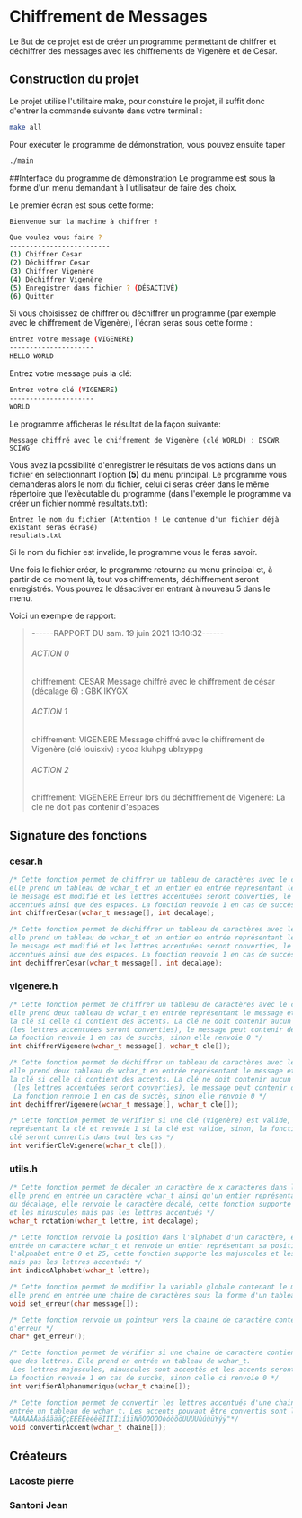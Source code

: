 # Chiffrement de Messages
Le But de ce projet est de créer un programme permettant de chiffrer et déchiffrer des messages avec les chiffrements de Vigenère et de César.

## Construction du projet
Le projet utilise l'utilitaire make, pour constuire le projet, il suffit donc d'entrer la commande suivante dans votre terminal :

```bash
make all
```
Pour exécuter le programme de démonstration, vous pouvez ensuite taper

```bash
./main
```

##Interface du programme de démonstration
Le programme est sous la forme d'un menu demandant à l'utilisateur de faire des choix.

Le premier écran est sous cette forme:

```bash
Bienvenue sur la machine à chiffrer !

Que voulez vous faire ?
-------------------------
(1) Chiffrer Cesar
(2) Déchiffrer Cesar
(3) Chiffrer Vigenère
(4) Déchiffrer Vigenère
(5) Enregistrer dans fichier ? (DÉSACTIVÉ)
(6) Quitter

```

Si vous choisissez de chiffrer ou déchiffrer un programme (par exemple avec le chiffrement de Vigenère), l'écran seras sous cette forme :

```bash
Entrez votre message (VIGENERE)
---------------------
HELLO WORLD
```
Entrez votre message puis la clé:

```bash
Entrez votre clé (VIGENERE)
---------------------
WORLD
```
Le programme afficheras le résultat de la façon suivante:

```
Message chiffré avec le chiffrement de Vigenère (clé WORLD) : DSCWR SCIWG
```

Vous avez la possibilité d'enregistrer le résultats de vos actions dans un fichier en selectionnant l'option **(5)** du menu principal. Le programme vous demanderas alors le nom du fichier, celui ci seras créer dans le même répertoire que l'exècutable du programme (dans l'exemple le programme va créer un fichier nommé resultats.txt):

```
Entrez le nom du fichier (Attention ! Le contenue d'un fichier déjà existant seras écrasé)
resultats.txt
```

Si le nom du fichier est invalide, le programme vous le feras savoir.

Une fois le fichier créer, le programme retourne au menu principal et, à partir de ce moment là, tout vos chiffrements, déchiffrement seront enregistrés. Vous pouvez le désactiver en entrant à nouveau 5 dans le menu.

Voici un exemple de rapport:
> 
> ------RAPPORT DU sam. 19 juin 2021 13:10:32------
> 
> ###### ACTION 0 ######
> chiffrement: CESAR
> Message chiffré avec le chiffrement de césar (décalage 6) : GBK IKYGX
> 
> ###### ACTION 1 ######
> chiffrement: VIGENERE
> Message chiffré avec le chiffrement de Vigenère (clé louisxiv) : ycoa kluhpg ublxyppg
> 
> ###### ACTION 2 ######
> chiffrement: VIGENERE
> Erreur lors du déchiffrement de Vigenère: La cle ne doit pas contenir d'espaces 
> 

## Signature des fonctions
### cesar.h
```C
/* Cette fonction permet de chiffrer un tableau de caractères avec le chiffrement de César,
elle prend un tableau de wchar_t et un entier en entrée représentant le message et le décalage (clé), 
le message est modifié et les lettres accentuées seront converties, le message peut contenir des caractères 
accentués ainsi que des espaces. La fonction renvoie 1 en cas de succès, sinon elle renvoie 0 */
int chiffrerCesar(wchar_t message[], int decalage);

/* Cette fonction permet de déchiffrer un tableau de caractères avec le chiffrement de César,
elle prend un tableau de wchar_t et un entier en entrée représentant le message et le décalage (clé), 
le message est modifié et les lettres accentuées seront converties, le message peut contenir des caractères 
accentués ainsi que des espaces. La fonction renvoie 1 en cas de succès, sinon elle renvoie 0 */
int dechiffrerCesar(wchar_t message[], int decalage);
```
### vigenere.h
```C
/* Cette fonction permet de chiffrer un tableau de caractères avec le chiffrement de Vigenère,
elle prend deux tableau de wchar_t en entrée représentant le message et la clé, le message est modifié ainsi que
la clé si celle ci contient des accents. La clé ne doit contenir aucun autres caractères que des lettres 
(les lettres accentuées seront converties), le message peut contenir des caractères accentués ainsi que des espaces.
La fonction renvoie 1 en cas de succès, sinon elle renvoie 0 */
int chiffrerVigenere(wchar_t message[], wchar_t cle[]);

/* Cette fonction permet de déchiffrer un tableau de caractères avec le chiffrement de Vigenère,
elle prend deux tableau de wchar_t en entrée représentant le message et la clé, le message est modifié ainsi que
la clé si celle ci contient des accents. La clé ne doit contenir aucun autres caractères que des lettres
 (les lettres accentuées seront converties), le message peut contenir des caractères accentués ainsi que des espaces.
 La fonction renvoie 1 en cas de succès, sinon elle renvoie 0 */
int dechiffrerVigenere(wchar_t message[], wchar_t cle[]);

/* Cette fonction permet de vérifier si une clé (Vigenère) est valide, elle prend en entrée un tableau de wchar_t
représentant la clé et renvoie 1 si la clé est valide, sinon, la fonction renvoie 0. Les caractères accentués de la
clé seront convertis dans tout les cas */
int verifierCleVigenere(wchar_t cle[]);
```

### utils.h

```C
/* Cette fonction permet de décaler un caractère de x caractères dans l'alphabet, 
elle prend en entrée un caractère wchar_t ainsi qu'un entier représentant la taille
du décalage, elle renvoie le caractère décalé, cette fonction supporte les majuscules
et les minuscules mais pas les lettres accentués */
wchar_t rotation(wchar_t lettre, int decalage);

/* Cette fonction renvoie la position dans l'alphabet d'un caractère, elle prend en
entrée un caractère wchar_t et renvoie un entier représentant sa position dans 
l'alphabet entre 0 et 25, cette fonction supporte les majuscules et les minuscules
mais pas les lettres accentués */
int indiceAlphabet(wchar_t lettre);

/* Cette fonction permet de modifier la variable globale contenant le message d'erreur,
elle prend en entrée une chaine de caractères sous la forme d'un tableau de char */
void set_erreur(char message[]);

/* Cette fonction renvoie un pointeur vers la chaine de caractère contenant le message
d'erreur */
char* get_erreur();

/* Cette fonction permet de vérifier si une chaine de caractère contient des caractères autres
que des lettres. Elle prend en entrée un tableau de wchar_t.
 Les lettres majuscules, minuscules sont acceptés et les accents seront convertis 
La fonction renvoie 1 en cas de succès, sinon celle ci renvoie 0 */
int verifierAlphanumerique(wchar_t chaine[]);

/* Cette fonction permet de convertir les lettres accentués d'une chaine de caractère, elle prend en
entrée un tableau de wchar_t. Les accents pouvant être convertis sont les suivants :
"ÀÁÂÃÄÅàáâãäåÇçÈÉÊËèéêëÌÍÎÏìíîïÑñÒÓÔÕÖòóôõöÙÚÛÜùúûüÝýÿ"*/
void convertirAccent(wchar_t chaine[]);
```

## Créateurs

### Lacoste pierre

### Santoni Jean
